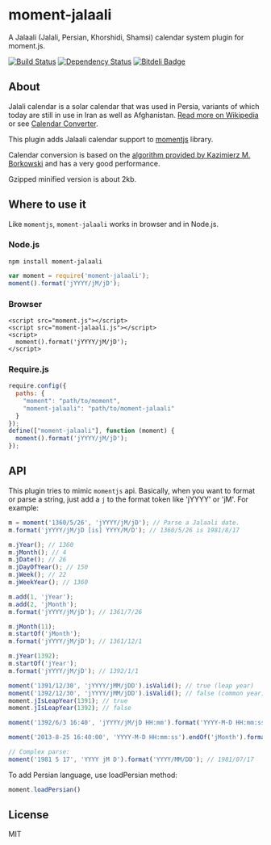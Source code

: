 moment-jalaali
==============

A Jalaali (Jalali, Persian, Khorshidi, Shamsi) calendar system plugin for moment.js.

[![Build Status](https://travis-ci.org/behrang/moment-jalaali.png?branch=master)](https://travis-ci.org/behrang/moment-jalaali)
[![Dependency Status](https://gemnasium.com/behrang/moment-jalaali.png)](https://gemnasium.com/behrang/moment-jalaali)
[![Bitdeli Badge](https://d2weczhvl823v0.cloudfront.net/behrang/moment-jalaali/trend.png)](https://bitdeli.com/free "Bitdeli Badge")

About
-----

Jalali calendar is a solar calendar that was used in Persia, variants of which today are still in use in Iran as well as Afghanistan. [Read more on Wikipedia](http://en.wikipedia.org/wiki/Jalali_calendar) or see [Calendar Converter](http://www.fourmilab.ch/documents/calendar/).

This plugin adds Jalaali calendar support to [momentjs](http://momentjs.com) library.

Calendar conversion is based on the [algorithm provided by Kazimierz M. Borkowski](http://www.astro.uni.torun.pl/~kb/Papers/EMP/PersianC-EMP.htm) and has a very good performance.

Gzipped minified version is about 2kb.

Where to use it
---------------

Like `momentjs`, `moment-jalaali` works in browser and in Node.js.

### Node.js

```shell
npm install moment-jalaali
```


```js
var moment = require('moment-jalaali');
moment().format('jYYYY/jM/jD');
```

### Browser

    <script src="moment.js"></script>
    <script src="moment-jalaali.js"></script>
    <script>
      moment().format('jYYYY/jM/jD');
    </script>

### Require.js

```js
require.config({
  paths: {
    "moment": "path/to/moment",
    "moment-jalaali": "path/to/moment-jalaali"
  }
});
define(["moment-jalaali"], function (moment) {
  moment().format('jYYYY/jM/jD');
});
```

API
---

This plugin tries to mimic `momentjs` api. Basically, when you want to format or parse a string, just add a `j` to the format token like 'jYYYY' or 'jM'. For example:

```js
m = moment('1360/5/26', 'jYYYY/jM/jD'); // Parse a Jalaali date.
m.format('jYYYY/jM/jD [is] YYYY/M/D'); // 1360/5/26 is 1981/8/17

m.jYear(); // 1360
m.jMonth(); // 4
m.jDate(); // 26
m.jDayOfYear(); // 150
m.jWeek(); // 22
m.jWeekYear(); // 1360

m.add(1, 'jYear');
m.add(2, 'jMonth');
m.format('jYYYY/jM/jD'); // 1361/7/26

m.jMonth(11);
m.startOf('jMonth');
m.format('jYYYY/jM/jD'); // 1361/12/1

m.jYear(1392);
m.startOf('jYear');
m.format('jYYYY/jM/jD'); // 1392/1/1

moment('1391/12/30', 'jYYYY/jMM/jDD').isValid(); // true (leap year)
moment('1392/12/30', 'jYYYY/jMM/jDD').isValid(); // false (common year)
moment.jIsLeapYear(1391); // true
moment.jIsLeapYear(1392); // false

moment('1392/6/3 16:40', 'jYYYY/jM/jD HH:mm').format('YYYY-M-D HH:mm:ss'); // 2013-8-25 16:40:00

moment('2013-8-25 16:40:00', 'YYYY-M-D HH:mm:ss').endOf('jMonth').format('jYYYY/jM/jD HH:mm:ss'); // 1392/6/31 23:59:59

// Complex parse:
moment('1981 5 17', 'YYYY jM D').format('YYYY/MM/DD'); // 1981/07/17
```

To add Persian language, use loadPersian method:

```js
moment.loadPersian()
```

License
-------

MIT
